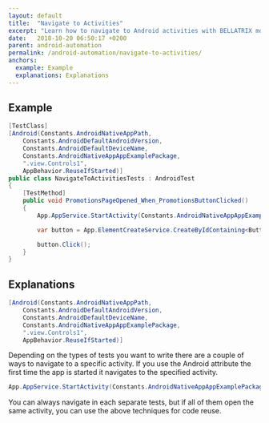 ```yaml
---
layout: default
title:  "Navigate to Activities"
excerpt: "Learn how to navigate to Android activities with BELLATRIX mobile module."
date:   2018-10-20 06:50:17 +0200
parent: android-automation
permalink: /android-automation/navigate-to-activities/
anchors:
  example: Example
  explanations: Explanations
---
```

Example
-------
```csharp
[TestClass]
[Android(Constants.AndroidNativeAppPath,
    Constants.AndroidDefaultAndroidVersion,
    Constants.AndroidDefaultDeviceName,
    Constants.AndroidNativeAppAppExamplePackage,
    ".view.Controls1",
    AppBehavior.ReuseIfStarted)]
public class NavigateToActivitiesTests : AndroidTest
{
    [TestMethod]
    public void PromotionsPageOpened_When_PromotionsButtonClicked()
    {
        App.AppService.StartActivity(Constants.AndroidNativeAppAppExamplePackage, ".view.Controls1");

        var button = App.ElementCreateService.CreateByIdContaining<Button>("button");

        button.Click();
    }
}
```

Explanations
------------

```csharp
[Android(Constants.AndroidNativeAppPath,
    Constants.AndroidDefaultAndroidVersion,
    Constants.AndroidDefaultDeviceName,
    Constants.AndroidNativeAppAppExamplePackage,
    ".view.Controls1",
    AppBehavior.ReuseIfStarted)]
```
Depending on the types of tests you want to write there are a couple of ways to navigate to а specific activity.
If you use the Android attribute the first time the app is started it navigates to the specified activity.
```csharp
App.AppService.StartActivity(Constants.AndroidNativeAppAppExamplePackage, ".view.Controls1");
```
You can always navigate in each separate tests, but if all of them open the same activity, you can use the above techniques for code reuse.